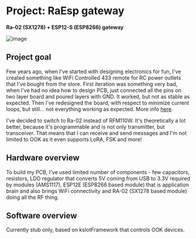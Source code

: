 # Project: RaEsp gateway
**Ra-02 (SX1278) + ESP12-S (ESP8266) gateway**

![image](https://user-images.githubusercontent.com/5003708/170980003-db36dbac-3acd-40c6-91ce-88ca44854413.png)

## Project goal
Few years ago, when I've started with designing electronics for fun, I've created something like WiFi Controlled 433 remote for RC power outlets that I've bought from the store. First iteration was something very bad, when I've had no idea how to design PCB, just connected all the pins on two layer board and poured layers with GND. It worked, but not as stable as expected. Then I've redesigned the board, with respect to minimize current loops, but still... not everything working as expected. More info  [here](https://hackaday.io/project/163833-wifi-to-433-mhz-bridge).

I've decided to switch to Ra-02 instead of RFM110W. It's theoretically a lot better, because it's programmable and is not only transmitter, but transceiver. That means that I can receive and send messages and I'm not limited to OOK as it even supports LoRA, FSK and more!

## Hardware overview
To build my PCB, I've used limited number of components - few capacitors, resistors, LDO regulator that converts 5V coming from USB to 3.3V required by modules (AMS1117), ESP12E (ESP8266 based module) that is application brain and also brings WiFi connectivity and RA-02 (SX1278 based module) doing all the RF thing.

## Software overview
Currently stub only, based on ksIotFramework that controls OOK devices.
